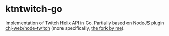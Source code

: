 # ktntwitch-go
Implementation of Twitch Helix API in Go. Partially based on NodeJS plugin [chj-web/node-twitch](https://github.com/chj-web/node-twitch) (more specifically, [the fork by me](https://github.com/kirdow/node-twitch)).
